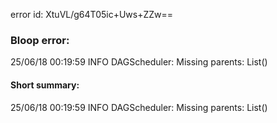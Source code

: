 error id: XtuVL/g64T05ic+Uws+ZZw==
### Bloop error:

25/06/18 00:19:59 INFO DAGScheduler: Missing parents: List()
#### Short summary: 

25/06/18 00:19:59 INFO DAGScheduler: Missing parents: List()